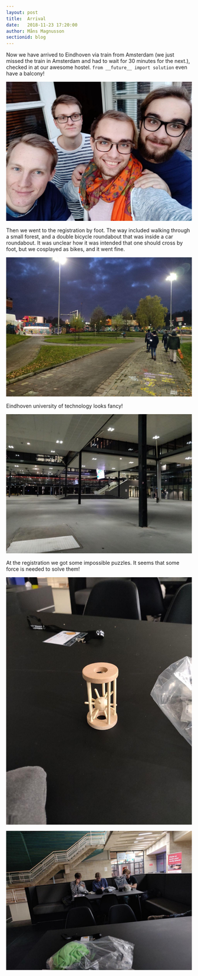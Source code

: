 ```yaml
---
layout: post
title:  Arrival
date:   2018-11-23 17:20:00
author: Måns Magnusson
sectionid: blog
---
```


Now we have arrived to Eindhoven via train from Amsterdam (we just missed the train in Amsterdam and had to wait for 30 minutes for the next.), checked in at our awesome hostel. `from __future__ import solution` even have a balcony!

![balcony](/assets/imgs/181123/balcony.jpg)

Then we went to the registration by foot. The way included walking through a small forest, and a double bicycle roundabout that was inside a car roundabout. It was unclear how it was intended that one should cross by foot, but we cosplayed as bikes, and it went fine.

![roundabout](/assets/imgs/181123/roundabouts.jpg)

Eindhoven university of technology looks fancy!

![TUE](/assets/imgs/181123/TUE.jpg)

At the registration we got some impossible puzzles. It seems that some force is needed to solve them!

![Puzzle](/assets/imgs/181123/puzzle.jpg)

![Solving puzzles](/assets/imgs/181123/solving.jpg)
